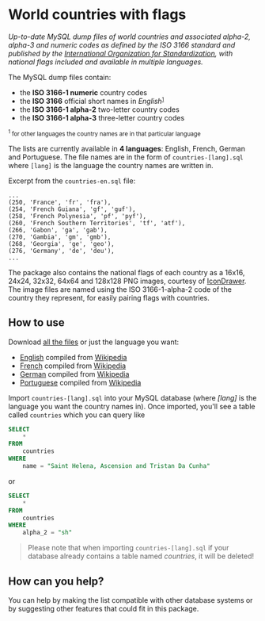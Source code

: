 # World countries with flags

*Up-to-date MySQL dump files of world countries and associated alpha-2, alpha-3 and numeric codes as defined by the ISO 3166 standard and published by the [International Organization for Standardization](https://www.iso.org/iso-3166-country-codes.html), with national flags included and available in multiple languages.*

The MySQL dump files contain:

- the **ISO 3166-1 numeric** country codes
- the **ISO 3166** official short names in *English*<small><sup>[1](#footnote)</sup></small>
- the **ISO 3166-1 alpha-2** two-letter country codes
- the **ISO 3166-1 alpha-3** three-letter country codes

<small><a name="footnote"><sup>1</sup></a> for other languages the country names are in that particular language</small>

The lists are currently available in **4 languages**: English, French, German and Portuguese. The file names are in the form of `countries-[lang].sql` where `[lang]` is the language the country names are written in.

Excerpt from the `countries-en.sql` file:

```csv
...
(250, 'France', 'fr', 'fra'),
(254, 'French Guiana', 'gf', 'guf'),
(258, 'French Polynesia', 'pf', 'pyf'),
(260, 'French Southern Territories', 'tf', 'atf'),
(266, 'Gabon', 'ga', 'gab'),
(270, 'Gambia', 'gm', 'gmb'),
(268, 'Georgia', 'ge', 'geo'),
(276, 'Germany', 'de', 'deu'),
...
```

The package also contains the national flags of each country as a 16x16, 24x24, 32x32, 64x64 and 128x128 PNG images, courtesy of [IconDrawer](http://icondrawer.com/free.php). The image files are named using the ISO 3166-1-alpha-2 code of the country they represent, for easily pairing flags with countries.

## How to use

Download [all the files](https://github.com/stefangabos/world_countries/archive/master.zip) or just the language you want:

- [English](https://raw.githubusercontent.com/stefangabos/world_countries/master/sql/countries-en.sql) compiled from [Wikipedia](https://en.wikipedia.org/wiki/ISO_3166-1)
- [French](https://raw.githubusercontent.com/stefangabos/world_countries/master/sql/countries-fr.sql) compiled from [Wikipedia](https://fr.wikipedia.org/wiki/ISO_3166-1)
- [German](https://raw.githubusercontent.com/stefangabos/world_countries/master/sql/countries-de.sql) compiled from [Wikipedia](https://de.wikipedia.org/wiki/ISO-3166-1-Kodierliste)
- [Portuguese](https://raw.githubusercontent.com/stefangabos/world_countries/master/sql/countries-de.sql) compiled from [Wikipedia](https://pt.wikipedia.org/wiki/ISO_3166-1)

Import `countries-[lang].sql` into your MySQL database (where *[lang]* is the language you want the country names in). Once imported, you'll see a table called ```countries``` which you can query like

```sql
SELECT
    *
FROM
    countries
WHERE
    name = "Saint Helena, Ascension and Tristan Da Cunha"
```

or

```sql
SELECT
    *
FROM
    countries
WHERE
    alpha_2 = "sh"
```

> Please note that when importing `countries-[lang].sql` if your database already contains a table named *countries*, it will be deleted!

## How can you help?

You can help by making the list compatible with other database systems or by suggesting other features that could fit in this package.
